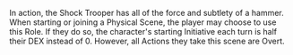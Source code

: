 In action, the Shock Trooper has all of the force and subtlety of a hammer.
When starting or joining a Physical Scene, the player may choose to use this Role.
If they do so, the character's starting Initiative each turn is half their DEX instead of 0. However, all Actions they take this scene are Overt.